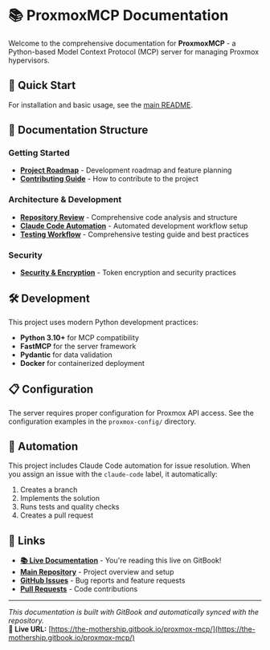 # 📚 ProxmoxMCP Documentation

Welcome to the comprehensive documentation for **ProxmoxMCP** - a Python-based
Model Context Protocol (MCP) server for managing Proxmox hypervisors.

## 🚀 Quick Start

For installation and basic usage, see the [main README](../README.md).

## 📖 Documentation Structure

### **Getting Started**

- **[Project Roadmap](ROADMAP.md)** - Development roadmap and feature planning
- **[Contributing Guide](../CONTRIBUTING.md)** - How to contribute to the project

### **Architecture & Development**

- **[Repository Review](repository-review.md)** - Comprehensive code analysis and structure
- **[Claude Code Automation](claude-code-automation.md)** - Automated development workflow setup
- **[Testing Workflow](testing-workflow.md)** - Comprehensive testing guide and best practices

### **Security**

- **[Security & Encryption](security-encryption.md)** - Token encryption and security practices

## 🛠️ Development

This project uses modern Python development practices:

- **Python 3.10+** for MCP compatibility
- **FastMCP** for the server framework
- **Pydantic** for data validation
- **Docker** for containerized deployment

## 📋 Configuration

The server requires proper configuration for Proxmox API access. See the
configuration examples in the `proxmox-config/` directory.

## 🤖 Automation

This project includes Claude Code automation for issue resolution. When you
assign an issue with the `claude-code` label, it automatically:

1. Creates a branch
2. Implements the solution
3. Runs tests and quality checks
4. Creates a pull request

## 🔗 Links

- **[📚 Live Documentation](https://the-mothership.gitbook.io/proxmox-mcp/)** - You're reading this live on GitBook!
- **[Main Repository](../README.md)** - Project overview and setup
- **[GitHub Issues](https://github.com/basher83/ProxmoxMCP/issues)** - Bug reports and feature requests
- **[Pull Requests](https://github.com/basher83/ProxmoxMCP/pulls)** - Code contributions

---

*This documentation is built with GitBook and automatically synced with the repository.*  
**📖 Live URL:** [https://the-mothership.gitbook.io/proxmox-mcp/](https://the-mothership.gitbook.io/proxmox-mcp/)
